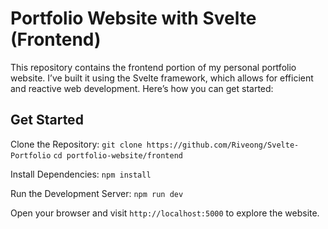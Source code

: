 # Portfolio Website with Svelte (Frontend)
This repository contains the frontend portion of my personal portfolio website. I’ve built it using the Svelte framework, which allows for efficient and reactive web development. Here’s how you can get started:

## Get Started
Clone the Repository:
```git clone https://github.com/Riveong/Svelte-Portfolio```
```cd portfolio-website/frontend```

Install Dependencies:
```npm install```

Run the Development Server:
```npm run dev```

Open your browser and visit ```http://localhost:5000``` to explore the website.
